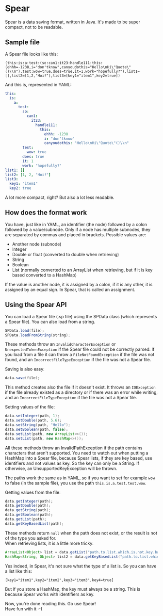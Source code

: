 # Spear
Spear is a data saving format, written in Java. It's made to be super compact, not to be readable.
## Sample file
A Spear file looks like this:
```
(this:is:a:test:(so:can1:it23:handle111:this:(ehhh=-1238,i="don'tknow",canyoudothis="Hello\nHi\"Quote\"()\\n"),test:wow=true,does=true,it=1,work="hopefully?"),list1=[],list2=[1,2,"Hoi!"],list3=[key1="item1",key2=true])
```

And this is, represented in YAML:
```yaml
this:
  is:
    a:
      test:
        so:
          can1:
            it23:
              handle111:
                this:
                  ehhh: -1238
                  i: "don'tknow"
                  canyoudothis: "Hello\nHi\"Quote\"()\\n"
        test:
          wow: true
        does: true
        it: 1
        work: "hopefully?"
list1: []
list2: [1, 2, "Hoi!"]
list3:
  key1: "item1"
  key2: true
```
A lot more compact, right? But also a lot less readable.
## How does the format work
You have, just like in YAML, an identifier (the node) followed by a colon followed by a value/subnode.
Only if a node has multiple subnodes, they are separated by commas and placed in brackets.
Possible values are:
* Another node (subnode)
* Integer
* Double or float (converted to double when retrieving)
* String
* Boolean
* List (normally converted to an ArrayList when retrieving, but if it is key based converted to a HashMap)

If the value is another node, it is assigned by a colon, if it is any other, it is assigned by an equal sign.
In Spear, that is called an assignment.
## Using the Spear API
You can load a Spear file (.sp file) using the SPData class (which represents a Spear file). You can also load from a string.
```java
SPData.load(file);
SPData.loadFromString(string);
```
These methods throw an `InvalidCharacterException` or `UnexpectedTokenException` if the Spear file could not be correctly parsed. If you load from a file it can throw a `FileNotFoundException` if the file was not found, and an `IncorrectFileTypeException` if the file was not a Spear file.

Saving is also easy:
```java
data.save(file);
```
This method creates also the file if it doesn't exist.
It throws an `IOException` if the file already existed as a directory or if there was an error while writing, and an `IncorrectFileTypeException` if the file was not a Spear file.

Setting values of the file:
```java
data.setInteger(path, 1);
data.setDouble(path, 5.6);
data.setString(path, "Hello");
data.setBoolean(path, false);
data.setList(path, new ArrayList<>());
data.setList(path, new HashMap<>());
```
All these methods throw an InvalidPathException if the path contains characters that aren't supported.
You need to watch out when putting a HashMap into a Spear file, because Spear lists, if they are key based, use identifiers and not values as key.
So the key can only be a String. If otherwise, an UnsupportedKeyException will be thrown.

The paths work the same as in YAML, so if you want to set for example `wow` to false (in the sample file), you use the path `this.is.a.test.test.wow`.

Getting values from the file:
```java
data.getInteger(path);
data.getDouble(path);
data.getString(path);
data.getBoolean(path);
data.getList(path);
data.getKeyBasedList(path);
```
These methods return `null` when the path does not exist, or the result is not of the type you asked for.  
When retrieving lists, it is a little more tricky:
```java
ArrayList<Object> list = data.getList("path.to.list.which.is.not.key.based");
HashMap<String, Object> list2 = data.getKeyBasedList("path.to.list.which.is.key.based");
```
Yes indeed, in Spear, it's not sure what the type of a list is. So you can have a list like this:
```
[key1="item1",key2="item2",key3="item3",key4=true]
```
But if you store a HashMap, the key must always be a string. This is because Spear works with identifiers as key.

Now, you're done reading this. Go use Spear!  
Have fun with it :-)
